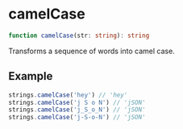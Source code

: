 # camelCase

```ts
function camelCase(str: string): string
```

Transforms a sequence of words into camel case.

## Example

```ts
strings.camelCase('hey') // 'hey'
strings.camelCase('j S o N') // 'jSON'
strings.camelCase('j_S_o_N') // 'jSON'
strings.camelCase('j-S-o-N') // 'jSON'
```
